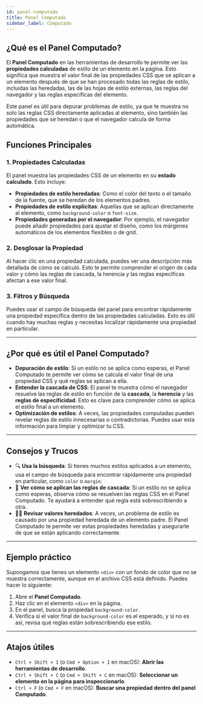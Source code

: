 ```yaml
---
id: panel-computado
title: Panel Computado
sidebar_label: Computado
---
```


## ¿Qué es el Panel Computado?

El **Panel Computado** en las herramientas de desarrollo te permite ver las **propiedades calculadas** de estilo de un elemento en la página. Esto significa que muestra el valor final de las propiedades CSS que se aplican a un elemento después de que se han procesado todas las reglas de estilo, incluidas las heredadas, las de las hojas de estilo externas, las reglas del navegador y las reglas específicas del elemento.

Este panel es útil para depurar problemas de estilo, ya que te muestra no solo las reglas CSS directamente aplicadas al elemento, sino también las propiedades que se heredan o que el navegador calcula de forma automática.

## Funciones Principales

### 1. Propiedades Calculadas

El panel muestra las propiedades CSS de un elemento en su **estado calculado**. Esto incluye:

- **Propiedades de estilo heredadas**: Como el color del texto o el tamaño de la fuente, que se heredan de los elementos padres.
- **Propiedades de estilo explícitas**: Aquellas que se aplican directamente al elemento, como `background-color` o `font-size`.
- **Propiedades generadas por el navegador**: Por ejemplo, el navegador puede añadir propiedades para ajustar el diseño, como los márgenes automáticos de los elementos flexibles o de grid.

### 2. Desglosar la Propiedad

Al hacer clic en una propiedad calculada, puedes ver una descripción más detallada de cómo se calculó. Esto te permite comprender el origen de cada valor y cómo las reglas de cascada, la herencia y las reglas específicas afectan a ese valor final.

### 3. Filtros y Búsqueda

Puedes usar el campo de búsqueda del panel para encontrar rápidamente una propiedad específica dentro de las propiedades calculadas. Esto es útil cuando hay muchas reglas y necesitas localizar rápidamente una propiedad en particular.

---

## ¿Por qué es útil el Panel Computado?

- **Depuración de estilo**: Si un estilo no se aplica como esperas, el Panel Computado te permite ver cómo se calcula el valor final de una propiedad CSS y qué reglas se aplican a ella.
- **Entender la cascada de CSS**: El panel te muestra cómo el navegador resuelve las reglas de estilo en función de la **cascada**, la **herencia** y las **reglas de especificidad**. Esto es clave para comprender cómo se aplica el estilo final a un elemento.
- **Optimización de estilos**: A veces, las propiedades computadas pueden revelar reglas de estilo innecesarias o contradictorias. Puedes usar esta información para limpiar y optimizar tu CSS.

---

## Consejos y Trucos

- 🔍 **Usa la búsqueda**: Si tienes muchos estilos aplicados a un elemento, usa el campo de búsqueda para encontrar rápidamente una propiedad en particular, como `color` o `margin`.
- 📐 **Ver cómo se aplican las reglas de cascada**: Si un estilo no se aplica como esperas, observa cómo se resuelven las reglas CSS en el Panel Computado. Te ayudará a entender qué regla está sobrescribiendo a otra.
- 🧑‍💻 **Revisar valores heredados**: A veces, un problema de estilo es causado por una propiedad heredada de un elemento padre. El Panel Computado te permite ver estas propiedades heredadas y asegurarte de que se están aplicando correctamente.

---

## Ejemplo práctico

Supongamos que tienes un elemento `<div>` con un fondo de color que no se muestra correctamente, aunque en el archivo CSS está definido. Puedes hacer lo siguiente:

1. Abre el **Panel Computado**.
2. Haz clic en el elemento `<div>` en la página.
3. En el panel, busca la propiedad `background-color`.
4. Verifica si el valor final de `background-color` es el esperado, y si no es así, revisa qué reglas están sobrescribiendo ese estilo.

---

## Atajos útiles

- `Ctrl + Shift + I` (o `Cmd + Option + I` en macOS): **Abrir las herramientas de desarrollo**.
- `Ctrl + Shift + C` (o `Cmd + Shift + C` en macOS): **Seleccionar un elemento en la página para inspeccionarlo**.
- `Ctrl + F` (o `Cmd + F` en macOS): **Buscar una propiedad dentro del panel Computado**.

